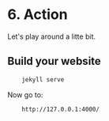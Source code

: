 # 6. Action

Let's play around a litte bit.

## Build your website

```bash
    jekyll serve
```

Now go to:

```bash
    http://127.0.0.1:4000/
```


